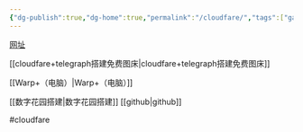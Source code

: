 ```yaml
---
{"dg-publish":true,"dg-home":true,"permalink":"/cloudfare/","tags":["gardenEntry"],"dgPassFrontmatter":true,"noteIcon":""}
---
```




[网址](https://www.cloudflare-cn.com/enterprise/)

[[cloudfare+telegraph搭建免费图床\|cloudfare+telegraph搭建免费图床]]


[[Warp+（电脑）\|Warp+（电脑）]]

[[数字花园搭建\|数字花园搭建]]
[[github\|github]]



#cloudfare
